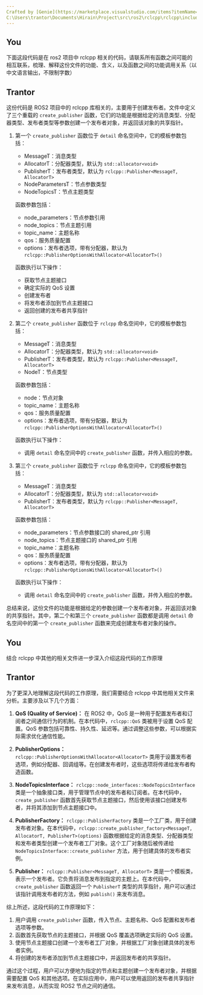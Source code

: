 ```yaml
---
Crafted by [Genie](https://marketplace.visualstudio.com/items?itemName=genieai.chatgpt-vscode)
C:\Users\trantor\Documents\Hirain\Project\src\ros2\rclcpp\rclcpp\include\rclcpp\create_publisher.md
---
```


## You

下面这段代码是在 ros2 项目中 rclcpp 相关的代码，请联系所有函数之间可能的相互联系，梳理、解释这份文件的功能、含义，以及函数之间的功能调用关系（以中文语言输出，不限制字数）


## Trantor

这份代码是 ROS2 项目中的 rclcpp 库相关的，主要用于创建发布者。文件中定义了三个重载的 `create_publisher` 函数，它们的功能是根据给定的消息类型、分配器类型、发布者类型等参数创建一个发布者对象，并返回该对象的共享指针。

1. 第一个 `create_publisher` 函数位于 `detail` 命名空间中，它的模板参数包括：

   - MessageT：消息类型
   - AllocatorT：分配器类型，默认为 `std::allocator<void>`
   - PublisherT：发布者类型，默认为 `rclcpp::Publisher<MessageT, AllocatorT>`
   - NodeParametersT：节点参数类型
   - NodeTopicsT：节点主题类型

   函数参数包括：

   - node_parameters：节点参数引用
   - node_topics：节点主题引用
   - topic_name：主题名称
   - qos：服务质量配置
   - options：发布者选项，带有分配器，默认为 `rclcpp::PublisherOptionsWithAllocator<AllocatorT>()`

   函数执行以下操作：

   - 获取节点主题接口
   - 确定实际的 QoS 设置
   - 创建发布者
   - 将发布者添加到节点主题接口
   - 返回创建的发布者共享指针

2. 第二个 `create_publisher` 函数位于 `rclcpp` 命名空间中，它的模板参数包括：

   - MessageT：消息类型
   - AllocatorT：分配器类型，默认为 `std::allocator<void>`
   - PublisherT：发布者类型，默认为 `rclcpp::Publisher<MessageT, AllocatorT>`
   - NodeT：节点类型

   函数参数包括：

   - node：节点对象
   - topic_name：主题名称
   - qos：服务质量配置
   - options：发布者选项，带有分配器，默认为 `rclcpp::PublisherOptionsWithAllocator<AllocatorT>()`

   函数执行以下操作：

   - 调用 `detail` 命名空间中的 `create_publisher` 函数，并传入相应的参数。

3. 第三个 `create_publisher` 函数位于 `rclcpp` 命名空间中，它的模板参数包括：

   - MessageT：消息类型
   - AllocatorT：分配器类型，默认为 `std::allocator<void>`
   - PublisherT：发布者类型，默认为 `rclcpp::Publisher<MessageT, AllocatorT>`

   函数参数包括：

   - node_parameters：节点参数接口的 shared_ptr 引用
   - node_topics：节点主题接口的 shared_ptr 引用
   - topic_name：主题名称
   - qos：服务质量配置
   - options：发布者选项，带有分配器，默认为 `rclcpp::PublisherOptionsWithAllocator<AllocatorT>()`

   函数执行以下操作：

   - 调用 `detail` 命名空间中的 `create_publisher` 函数，并传入相应的参数。

总结来说，这份文件的功能是根据给定的参数创建一个发布者对象，并返回该对象的共享指针。其中，第二个和第三个 `create_publisher` 函数都是调用 `detail` 命名空间中的第一个 `create_publisher` 函数来完成创建发布者对象的操作。

## You

结合 rclcpp 中其他的相关文件进一步深入介绍这段代码的工作原理

## Trantor

为了更深入地理解这段代码的工作原理，我们需要结合 rclcpp 中其他相关文件来分析。主要涉及以下几个方面：

1. **QoS (Quality of Service)：** 在 ROS2 中，QoS 是一种用于配置发布者和订阅者之间通信行为的机制。在本代码中，`rclcpp::QoS` 类被用于设置 QoS 配置。QoS 参数包括可靠性、持久性、延迟等。通过调整这些参数，可以根据实际需求优化通信性能。

2. **PublisherOptions：** `rclcpp::PublisherOptionsWithAllocator<AllocatorT>` 类用于设置发布者选项，例如分配器、回调组等。在创建发布者时，这些选项将传递给发布者构造函数。

3. **NodeTopicsInterface：** `rclcpp::node_interfaces::NodeTopicsInterface` 类是一个抽象接口类，用于管理节点中的发布者和订阅者。在本代码中，`create_publisher` 函数首先获取节点主题接口，然后使用该接口创建发布者，并将其添加到节点主题接口中。

4. **PublisherFactory：** `rclcpp::PublisherFactory` 类是一个工厂类，用于创建发布者对象。在本代码中，`rclcpp::create_publisher_factory<MessageT, AllocatorT, PublisherT>(options)` 函数根据给定的消息类型、分配器类型和发布者类型创建一个发布者工厂对象。这个工厂对象随后被传递给 `NodeTopicsInterface::create_publisher` 方法，用于创建具体的发布者实例。

5. **Publisher：** `rclcpp::Publisher<MessageT, AllocatorT>` 类是一个模板类，表示一个发布者。它负责将消息发布到指定的主题上。在本代码中，`create_publisher` 函数返回一个 `PublisherT` 类型的共享指针，用户可以通过该指针调用发布者的方法，例如 `publish()` 来发布消息。

综上所述，这段代码的工作原理如下：

1. 用户调用 `create_publisher` 函数，传入节点、主题名称、QoS 配置和发布者选项等参数。
2. 函数首先获取节点的主题接口，并根据 QoS 覆盖选项确定实际的 QoS 设置。
3. 使用节点主题接口创建一个发布者工厂对象，并根据工厂对象创建具体的发布者实例。
4. 将创建的发布者添加到节点主题接口中，并返回发布者的共享指针。

通过这个过程，用户可以方便地为指定的节点和主题创建一个发布者对象，并根据需要配置 QoS 和其他选项。在实际应用中，用户可以使用返回的发布者共享指针来发布消息，从而实现 ROS2 节点之间的通信。
